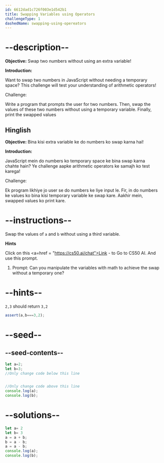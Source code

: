 ```yaml
---
id: 6612dad1c726f003e1d542b1
title: Swapping Variables using Operators
challengeType: 1
dashedName: swapping-using-opereators
---
```


# --description--

**Objective:** Swap two numbers without using an extra variable!

**Introduction:**

Want to swap two numbers in JavaScript without needing a temporary space? This challenge will test your understanding of arithmetic operators!

Challenge:

Write a program that prompts the user for two numbers. Then, swap the values of these two numbers without using a temporary variable. Finally, print the swapped values

<h2>Hinglish</h2>

**Objective:** Bina kisi extra variable ke do numbers ko swap karna hai!

**Introduction:**

JavaScript mein do numbers ko temporary space ke bina swap karna chahte hain? Ye challenge aapke arithmetic operators ke samajh ko test karega!

Challenge:

Ek program likhiye jo user se do numbers ke liye input le. Fir, in do numbers ke values ko bina kisi temporary variable ke swap kare. Aakhir mein, swapped values ko print kare.

# --instructions--

Swap the values of `a` and `b` without using a third variable.

**Hints** 

Click on this <a=href = "https://cs50.ai/chat">Link</a> - to Go to CS50 AI. And use this prompt.

1. Prompt: Can you manipulate the variables with math to achieve the swap without a temporary one? 


# --hints--

`2,3` should return `3,2`

```js
assert(a,b===3,2);
```

# --seed--
## --seed-contents--

```js
let a=2;
let b=3;
//Only change code below this line


//Only change code above this line
console.log(a);
console.log(b);

```

# --solutions--

```js
let a= 2
let b= 3
a = a + b;
b = a - b;
a = a - b;
console.log(a);
console.log(b);
```
